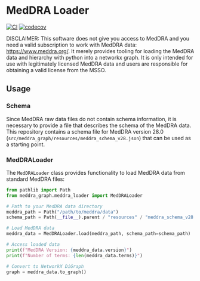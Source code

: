 

# MedDRA Loader

[![CI](https://github.com/wullli/meddra-loader/workflows/CI/badge.svg)](https://github.com/wullli/meddra-loader/actions/workflows/ci.yml)
[![codecov](https://codecov.io/gh/wullli/meddra-graph/graph/badge.svg?token=GN9CVJ0X0M)](https://codecov.io/gh/wullli/meddra-graph)

DISCLAIMER: This software does not give you access to MedDRA and you need a valid subscription to work with MedDRA data: https://www.meddra.org/. It merely provides tooling for loading the MedDRA data and hierarchy with python into a networkx graph. It is only intended for use with legitimately licensed MedDRA data and users are responsible for obtaining a valid license from the MSSO.

## Usage

### Schema

Since MedDRA raw data files do not contain schema information, it is necessary to provide a file that describes the schema of the MedDRA data. 
This repository contains a schema file for MedDRA version 28.0 (`src/meddra_graph/resources/meddra_schema_v28.json`) that can be used as a starting point.

### MedDRALoader

The `MedDRALoader` class provides functionality to load MedDRA data from standard MedDRA files:

```python
from pathlib import Path
from meddra_graph.meddra_loader import MedDRALoader

# Path to your MedDRA data directory
meddra_path = Path("/path/to/meddra/data")
schema_path = Path(__file__).parent / "resources" / "meddra_schema_v28.json" # optional, defaults to this

# Load MedDRA data
meddra_data = MedDRALoader.load(meddra_path, schema_path=schema_path)

# Access loaded data
print(f"MedDRA Version: {meddra_data.version}")
print(f"Number of terms: {len(meddra_data.terms)}")

# Convert to NetworkX DiGraph
graph = meddra_data.to_graph()
```
